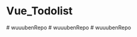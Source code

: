 # Vue_Todolist
#   w u u u b e n R e p o  
 #   w u u u b e n R e p o  
 #   w u u u b e n R e p o  
 